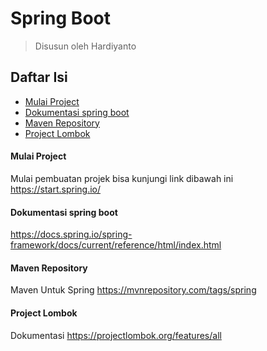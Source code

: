 # Spring Boot
> Disusun oleh Hardiyanto

## Daftar Isi
* [Mulai Project](#mulai-project)
* [Dokumentasi spring boot](#dokumentasi-spring-boot)
* [Maven Repository](#maven-repository)
* [Project Lombok](#project-lombok)




#### Mulai Project
Mulai pembuatan projek bisa kunjungi link dibawah ini
https://start.spring.io/

#### Dokumentasi spring boot
https://docs.spring.io/spring-framework/docs/current/reference/html/index.html

#### Maven Repository
Maven Untuk Spring
https://mvnrepository.com/tags/spring

#### Project Lombok
Dokumentasi
https://projectlombok.org/features/all
